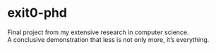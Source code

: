 # exit0-phd

Final project from my extensive research in computer science.  
A conclusive demonstration that less is not only more, it’s everything.

